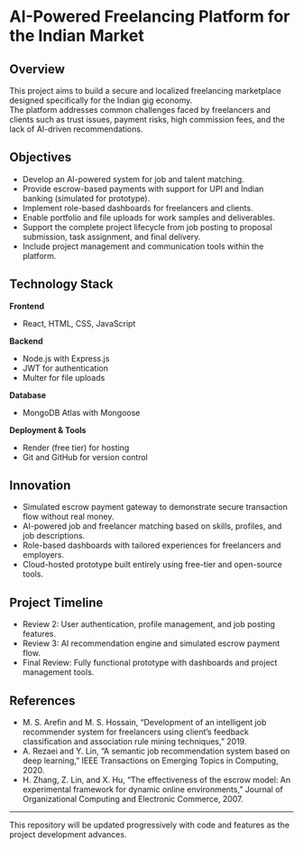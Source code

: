 # AI-Powered Freelancing Platform for the Indian Market

## Overview
This project aims to build a secure and localized freelancing marketplace designed specifically for the Indian gig economy.  
The platform addresses common challenges faced by freelancers and clients such as trust issues, payment risks, high commission fees, and the lack of AI-driven recommendations.  

## Objectives
- Develop an AI-powered system for job and talent matching.  
- Provide escrow-based payments with support for UPI and Indian banking (simulated for prototype).  
- Implement role-based dashboards for freelancers and clients.  
- Enable portfolio and file uploads for work samples and deliverables.  
- Support the complete project lifecycle from job posting to proposal submission, task assignment, and final delivery.  
- Include project management and communication tools within the platform.  

## Technology Stack
**Frontend**  
- React, HTML, CSS, JavaScript  

**Backend**  
- Node.js with Express.js  
- JWT for authentication  
- Multer for file uploads  

**Database**  
- MongoDB Atlas with Mongoose  

**Deployment & Tools**  
- Render (free tier) for hosting  
- Git and GitHub for version control  

## Innovation
- Simulated escrow payment gateway to demonstrate secure transaction flow without real money.  
- AI-powered job and freelancer matching based on skills, profiles, and job descriptions.  
- Role-based dashboards with tailored experiences for freelancers and employers.  
- Cloud-hosted prototype built entirely using free-tier and open-source tools.  

## Project Timeline
- Review 2: User authentication, profile management, and job posting features.  
- Review 3: AI recommendation engine and simulated escrow payment flow.  
- Final Review: Fully functional prototype with dashboards and project management tools.  

## References
- M. S. Arefin and M. S. Hossain, “Development of an intelligent job recommender system for freelancers using client’s feedback classification and association rule mining techniques,” 2019.  
- A. Rezaei and Y. Lin, “A semantic job recommendation system based on deep learning,” IEEE Transactions on Emerging Topics in Computing, 2020.  
- H. Zhang, Z. Lin, and X. Hu, “The effectiveness of the escrow model: An experimental framework for dynamic online environments,” Journal of Organizational Computing and Electronic Commerce, 2007.  

---

This repository will be updated progressively with code and features as the project development advances.
